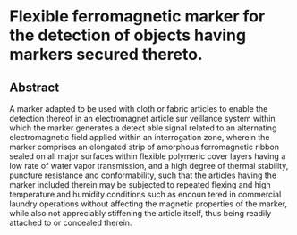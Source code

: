 # Flexible ferromagnetic marker for the detection of objects having markers secured thereto.

## Abstract
A marker adapted to be used with cloth or fabric articles to enable the detection thereof in an electromagnet article sur veillance system within which the marker generates a detect able signal related to an alternating electromagnetic field applied within an interrogation zone, wherein the marker comprises an elongated strip of amorphous ferromagnetic ribbon sealed on all major surfaces within flexible polymeric cover layers having a low rate of water vapor transmission, and a high degree of thermal stability, puncture resistance and conformability, such that the articles having the marker included therein may be subjected to repeated flexing and high temperature and humidity conditions such as encoun tered in commercial laundry operations without affecting the magnetic properties of the marker, while also not appreciably stiffening the article itself, thus being readily attached to or concealed therein.